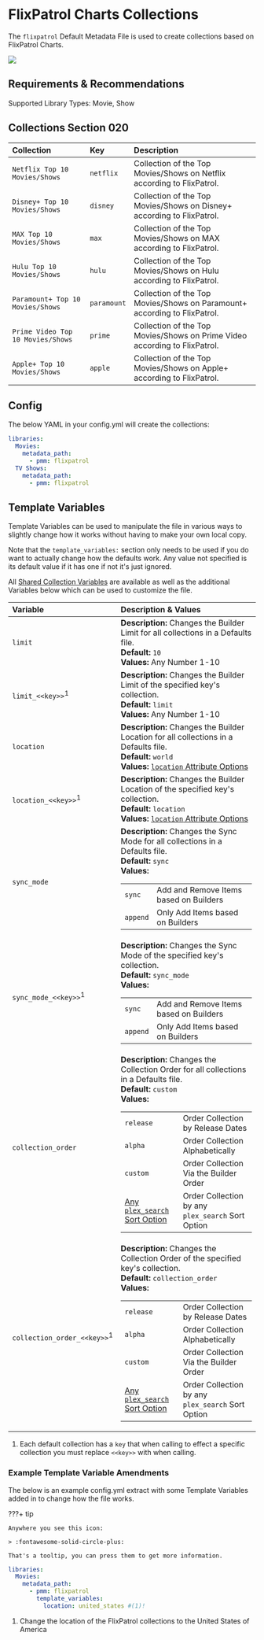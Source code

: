 # FlixPatrol Charts Collections

The `flixpatrol` Default Metadata File is used to create collections based on FlixPatrol Charts.

![](../images/flixpatrol.png)

## Requirements & Recommendations

Supported Library Types: Movie, Show

## Collections Section 020

| Collection                        | Key         | Description                                                                |
|:----------------------------------|:------------|:---------------------------------------------------------------------------|
| `Netflix Top 10 Movies/Shows`     | `netflix`   | Collection of the Top Movies/Shows on Netflix according to FlixPatrol.     |
| `Disney+ Top 10 Movies/Shows`     | `disney`    | Collection of the Top Movies/Shows on Disney+ according to FlixPatrol.     |
| `MAX Top 10 Movies/Shows`         | `max`       | Collection of the Top Movies/Shows on MAX according to FlixPatrol.         |
| `Hulu Top 10 Movies/Shows`        | `hulu`      | Collection of the Top Movies/Shows on Hulu according to FlixPatrol.        |
| `Paramount+ Top 10 Movies/Shows`  | `paramount` | Collection of the Top Movies/Shows on Paramount+ according to FlixPatrol.  |
| `Prime Video Top 10 Movies/Shows` | `prime`     | Collection of the Top Movies/Shows on Prime Video according to FlixPatrol. |
| `Apple+ Top 10 Movies/Shows`      | `apple`     | Collection of the Top Movies/Shows on Apple+ according to FlixPatrol.      |

## Config

The below YAML in your config.yml will create the collections:

```yaml
libraries:
  Movies:
    metadata_path:
      - pmm: flixpatrol
  TV Shows:
    metadata_path:
      - pmm: flixpatrol
```

## Template Variables

Template Variables can be used to manipulate the file in various ways to slightly change how it works without having to make your own local copy.

Note that the `template_variables:` section only needs to be used if you do want to actually change how the defaults work. Any value not specified is its default value if it has one if not it's just ignored.

All [Shared Collection Variables](../collection_variables.md) are available as well as the additional Variables below which can be used to customize the file.

| Variable                               | Description & Values                                                                                                                                                                                                                                                                                                                                                                                                                                                                                                                         |
|:---------------------------------------|:---------------------------------------------------------------------------------------------------------------------------------------------------------------------------------------------------------------------------------------------------------------------------------------------------------------------------------------------------------------------------------------------------------------------------------------------------------------------------------------------------------------------------------------------|
| `limit`                                | **Description:** Changes the Builder Limit for all collections in a Defaults file.<br>**Default:** `10`<br>**Values:** Any Number 1-10                                                                                                                                                                                                                                                                                                                                                                                                       |
| `limit_<<key>>`<sup>1</sup>            | **Description:** Changes the Builder Limit of the specified key's collection.<br>**Default:** `limit`<br>**Values:** Any Number 1-10                                                                                                                                                                                                                                                                                                                                                                                                         |
| `location`                             | **Description:** Changes the Builder Location for all collections in a Defaults file.<br>**Default:** `world`<br>**Values:** [`location` Attribute Options](../../builders/flixpatrol.md#top-platform-attributes)                                                                                                                                                                                                                                                                                                                   |
| `location_<<key>>`<sup>1</sup>         | **Description:** Changes the Builder Location of the specified key's collection.<br>**Default:** `location`<br>**Values:** [`location` Attribute Options](../../builders/flixpatrol.md#top-platform-attributes)                                                                                                                                                                                                                                                                                                                     |
| `sync_mode`                            | **Description:** Changes the Sync Mode for all collections in a Defaults file.<br>**Default:** `sync`<br>**Values:**<table class="clearTable"><tr><td>`sync`</td><td>Add and Remove Items based on Builders</td></tr><tr><td>`append`</td><td>Only Add Items based on Builders</td></tr></table>                                                                                                                                                                                                                                             |
| `sync_mode_<<key>>`<sup>1</sup>        | **Description:** Changes the Sync Mode of the specified key's collection.<br>**Default:** `sync_mode`<br>**Values:**<table class="clearTable"><tr><td>`sync`</td><td>Add and Remove Items based on Builders</td></tr><tr><td>`append`</td><td>Only Add Items based on Builders</td></tr></table>                                                                                                                                                                                                                                             |
| `collection_order`                     | **Description:** Changes the Collection Order for all collections in a Defaults file.<br>**Default:** `custom`<br>**Values:**<table class="clearTable"><tr><td>`release`</td><td>Order Collection by Release Dates</td></tr><tr><td>`alpha`</td><td>Order Collection Alphabetically</td></tr><tr><td>`custom`</td><td>Order Collection Via the Builder Order</td></tr><tr><td>[Any `plex_search` Sort Option](../../builders/plex.md#sort-options)</td><td>Order Collection by any `plex_search` Sort Option</td></tr></table>      |
| `collection_order_<<key>>`<sup>1</sup> | **Description:** Changes the Collection Order of the specified key's collection.<br>**Default:** `collection_order`<br>**Values:**<table class="clearTable"><tr><td>`release`</td><td>Order Collection by Release Dates</td></tr><tr><td>`alpha`</td><td>Order Collection Alphabetically</td></tr><tr><td>`custom`</td><td>Order Collection Via the Builder Order</td></tr><tr><td>[Any `plex_search` Sort Option](../../builders/plex.md#sort-options)</td><td>Order Collection by any `plex_search` Sort Option</td></tr></table> |

1. Each default collection has a `key` that when calling to effect a specific collection you must replace `<<key>>` with when calling.

### Example Template Variable Amendments

The below is an example config.yml extract with some Template Variables added in to change how the file works.

???+ tip

    Anywhere you see this icon:
   
    > :fontawesome-solid-circle-plus:
   
    That's a tooltip, you can press them to get more information.

```yaml
libraries:
  Movies:
    metadata_path:
      - pmm: flixpatrol
        template_variables:
          location: united_states #(1)!
```

1.  Change the location of the FlixPatrol  collections to the United States of America